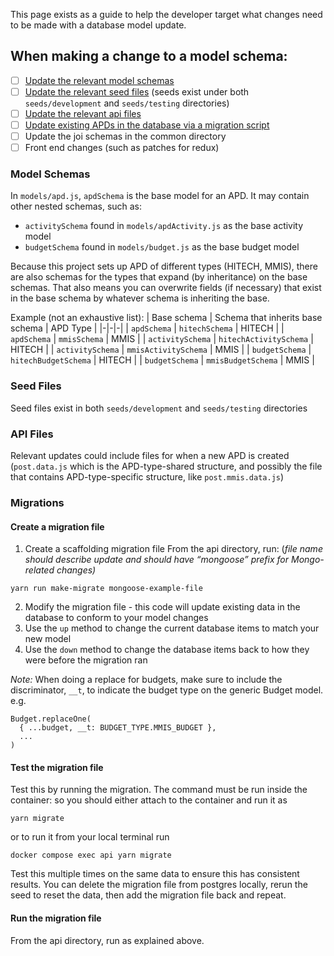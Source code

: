 This page exists as a guide to help the developer target what changes need to be made with a database model update.

## When making a change to a model schema:
- [ ] [Update the relevant model schemas](#update-model-schemas)
- [ ] [Update the relevant seed files](#seed-files) (seeds exist under both `seeds/development` and `seeds/testing` directories)
- [ ] [Update the relevant api files](#api-files)
- [ ] [Update existing APDs in the database via a migration script](#migrations)
- [ ] Update the joi schemas in the common directory
- [ ] Front end changes (such as patches for redux)

### Model Schemas
In `models/apd.js`, `apdSchema` is the base model for an APD.
It may contain other nested schemas, such as:
- `activitySchema` found in `models/apdActivity.js` as the base activity model
- `budgetSchema` found in `models/budget.js` as the base budget model

Because this project sets up APD of different types (HITECH, MMIS), there are also schemas for the types that expand (by inheritance) on the base schemas. That also means you can overwrite fields (if necessary) that exist in the base schema by whatever schema is inheriting the base.

Example (not an exhaustive list): 
| Base schema | Schema that inherits base schema | APD Type |
|-|-|-|
| `apdSchema` | `hitechSchema` | HITECH |
| `apdSchema` | `mmisSchema` | MMIS |
| `activitySchema` | `hitechActivitySchema` | HITECH |
| `activitySchema` | `mmisActivitySchema` | MMIS |
| `budgetSchema` | `hitechBudgetSchema` | HITECH |
| `budgetSchema` | `mmisBudgetSchema` | MMIS |

### Seed Files
Seed files exist in both `seeds/development` and `seeds/testing` directories

### API Files
Relevant updates could include files for when a new APD is created (`post.data.js` which is the APD-type-shared structure, and possibly the file that contains APD-type-specific structure, like `post.mmis.data.js`)

### Migrations

#### Create a migration file
1. Create a scaffolding migration file
From the api directory, run: (_file name should describe update and should have “mongoose” prefix for Mongo-related changes)_
```
yarn run make-migrate mongoose-example-file
```
2. Modify the migration file - this code will update existing data in the database to conform to your model changes
3. Use the `up` method to change the current database items to match your new model
4. Use the `down` method to change the database items back to how they were before the migration ran

_Note:_ When doing a replace for budgets, make sure to include the discriminator, `__t`, to indicate the budget type on the generic Budget model.
e.g.
```
Budget.replaceOne(
  { ...budget, __t: BUDGET_TYPE.MMIS_BUDGET },
  ...
)
```

#### Test the migration file
Test this by running the migration. The command must be run inside the container: so you should either attach to the container and run it as
```
yarn migrate
```
or to run it from your local terminal run
```
docker compose exec api yarn migrate
```
Test this multiple times on the same data to ensure this has consistent results. You can delete the migration file from postgres locally, rerun the seed to reset the data, then add the migration file back and repeat.

#### Run the migration file
From the api directory, run as explained above.



